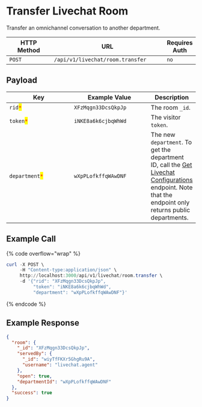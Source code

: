 # Transfer Livechat Room

Transfer an omnichannel conversation to another department.

<table><thead><tr><th width="163">HTTP Method</th><th width="338">URL</th><th>Requires Auth</th></tr></thead><tbody><tr><td><code>POST</code></td><td><code>/api/v1/livechat/room.transfer</code></td><td><code>no</code></td></tr></tbody></table>

## Payload

<table><thead><tr><th width="215.33333333333331">Key</th><th width="232">Example Value</th><th>Description</th></tr></thead><tbody><tr><td><code>rid</code><mark style="color:red;"><code>*</code></mark></td><td><code>XFzMqgn33DcsQkpJp</code></td><td>The room <code>_id</code>.</td></tr><tr><td><code>token</code><mark style="color:red;"><code>*</code></mark></td><td><code>iNKE8a6k6cjbqWhWd</code></td><td>The visitor <code>token</code>.</td></tr><tr><td><code>department</code><mark style="color:red;"><code>*</code></mark></td><td><code>wXpPLofkffqWAwDNF</code></td><td>The new <code>department</code>. To get the department ID, call the <a href="../livechat-config.md">Get Livechat Configurations</a> endpoint. Note that the endpoint only returns public departments.</td></tr></tbody></table>

## Example Call

{% code overflow="wrap" %}
```powershell
curl -X POST \
     -H "Content-type:application/json" \
     http://localhost:3000/api/v1/livechat/room.transfer \
     -d '{"rid": "XFzMqgn33DcsQkpJp", 
          "token": "iNKE8a6k6cjbqWhWd", 
          "department": "wXpPLofkffqWAwDNF"}'
```
{% endcode %}

## Example Response

```json
{
  "room": {
    "_id": "XFzMqgn33DcsQkpJp",
    "servedBy": {
      "_id": "wiyTfFKXr5GhgRu9A",
      "username": "livechat.agent"
    },
    "open": true,
    "departmentId": "wXpPLofkffqWAwDNF"
  },
  "success": true
}
```
